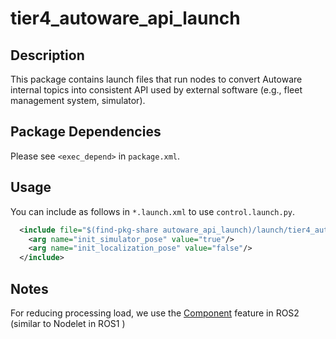 # tier4_autoware_api_launch

## Description

This package contains launch files that run nodes to convert Autoware internal topics into consistent API used by external software (e.g., fleet management system, simulator).

## Package Dependencies

Please see `<exec_depend>` in `package.xml`.

## Usage

You can include as follows in `*.launch.xml` to use `control.launch.py`.

```xml
  <include file="$(find-pkg-share autoware_api_launch)/launch/tier4_autoware_api.launch.xml">
    <arg name="init_simulator_pose" value="true"/>
    <arg name="init_localization_pose" value="false"/>
  </include>
```

## Notes

For reducing processing load, we use the [Component](https://docs.ros.org/en/galactic/Concepts/About-Composition.html) feature in ROS2 (similar to Nodelet in ROS1 )
